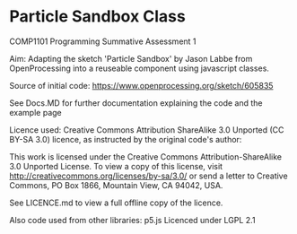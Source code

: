 # Particle Sandbox Class
COMP1101 Programming Summative Assessment 1

Aim: Adapting the sketch 'Particle Sandbox' by Jason Labbe from OpenProcessing into a reuseable component using javascript
classes.

Source of initial code: https://www.openprocessing.org/sketch/605835

See Docs.MD for further documentation explaining the code and the example page 

Licence used: Creative Commons Attribution ShareAlike 3.0 Unported (CC BY-SA 3.0) licence, as instructed by the original code's author:

This work is licensed under the Creative Commons Attribution-ShareAlike 3.0 Unported License. To view a copy of this license, visit http://creativecommons.org/licenses/by-sa/3.0/ or send a letter to Creative Commons, PO Box 1866, Mountain View, CA 94042, USA.

See LICENCE.md to view a full offline copy of the licence.

Also code used from other libraries:
p5.js Licenced under LGPL 2.1
